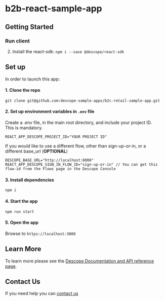 # b2b-react-sample-app

## Getting Started

###  Run client
2. Install the react-sdk: `npm i --save @descope/react-sdk`

## Set up
In order to launch this app:

#### 1. Clone the repo 
```
git clone git@github.com:descope-sample-apps/b2c-retail-sample-app.git
```

#### 2. Set up environment variables in `.env` file

Create a .env file, in the main root directory, and include your project ID. This is mandatory.

```
REACT_APP_DESCOPE_PROJECT_ID="YOUR PROJECT ID"
```

If you would like to use a different flow, other than sign-up-or-in, or a different base_url (**OPTIONAL**)

```
DESCOPE_BASE_URL="http://localhost:8000"
REACT_APP_DESCOPE_SIGN_IN_FLOW_ID="sign-up-or-in" // You can get this flow-id from the Flows page in the Descope Console
```

#### 3. Install dependencies 
```
npm i
```
#### 4. Start the app
```
npm run start
```

#### 5. Open the app
Browse to `https://localhost:3000`

## Learn More
To learn more please see the [Descope Documentation and API reference page](https://docs.descope.com/).

## Contact Us
If you need help you can [contact us](https://docs.descope.com/support/)